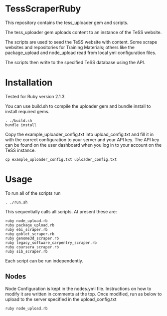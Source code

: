 # TessScraperRuby

This repository contains the tess_uploader gem and scripts.

The tess_uploader gem uploads content to an instance of the TeSS website. 

The scripts are used to seed the TeSS website with content. Some scrape websites and repositories for Training Materials; others like the package_upload and node_upload read from local yml configuration files.  

The scripts then write to the specified TeSS database using the API.


# Installation

Tested for Ruby version 2.1.3

You can use build.sh to compile the uploader gem and bundle install to install required gems.
```shell
. ./build.sh
bundle install
```

Copy the example_uploader_config.txt into upload_config.txt and fill it in with the correct configuration to your server and your API key. The API key can be found on the user dashboard when you log in to your account on the TeSS instance.
```shell
cp example_uploader_config.txt uploader_config.txt
```

# Usage

To run all of the scripts run 
```shell
. ./run.sh
```
This sequentially calls all scripts. At present these are:
```shell
ruby node_upload.rb  
ruby package_upload.rb
ruby ebi_scraper.rb
ruby goblet_scraper.rb
ruby genome3d_scraper.rb
ruby legacy_software_carpentry_scraper.rb
ruby coursera_scraper.rb
ruby sib_scraper.rb
```

Each script can be run independently.

## Nodes

Node Configuration is kept in the nodes.yml file. Instructions on how to modify it are written in comments at the top. Once modified, run as below to upload to the server specified in the upload_config.txt
```shell
ruby node_upload.rb
```



